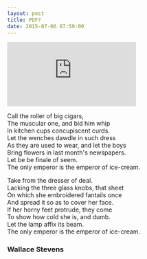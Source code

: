 ```yaml
---
layout: post
title: PDF?
date: 2015-07-06 07:59:00
---
```

<embed src="https://github.com/E-N00DLE/enoodle/blob/d7c9a5bfd4c6fa75ac29dbbcbd8b441bf2c54583/_poetry/pdf/Naud.E-IAP.480-IndependentCreativePracticeApplication-2024.pdf" />

Call the roller of big cigars,    
The muscular one, and bid him whip    
In kitchen cups concupiscent curds.    
Let the wenches dawdle in such dress    
As they are used to wear, and let the boys    
Bring flowers in last month's newspapers.    
Let be be finale of seem.    
The only emperor is the emperor of ice-cream.    
    
Take from the dresser of deal.    
Lacking the three glass knobs, that sheet    
On which she embroidered fantails once    
And spread it so as to cover her face.    
If her horny feet protrude, they come    
To show how cold she is, and dumb.    
Let the lamp affix its beam.    
The only emperor is the emperor of ice-cream.     

### Wallace Stevens

